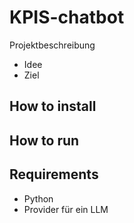 # KPIS-chatbot
Projektbeschreibung
- Idee
- Ziel

## How to install

## How to run

## Requirements
- Python
- Provider für ein LLM

